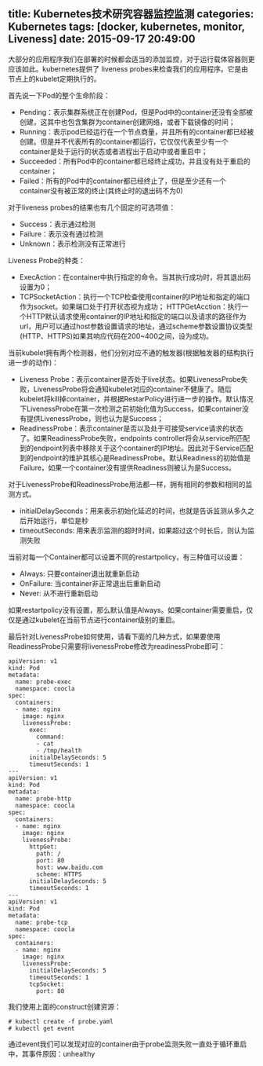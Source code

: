 title: Kubernetes技术研究容器监控监测
categories: Kubernetes
tags: [docker, kubernetes, monitor, Liveness]
date: 2015-09-17 20:49:00
---
大部分的应用程序我们在部署的时候都会适当的添加监控，对于运行载体容器则更应该如此。kubernetes提供了 liveness probes来检查我们的应用程序。它是由节点上的kubelet定期执行的。

首先说一下Pod的整个生命阶段：
* Pending：表示集群系统正在创建Pod，但是Pod中的container还没有全部被创建，这其中也包含集群为container创建网络，或者下载镜像的时间；
* Running：表示pod已经运行在一个节点商量，并且所有的container都已经被创建。但是并不代表所有的container都运行，它仅仅代表至少有一个container是处于运行的状态或者进程出于启动中或者重启中；
* Succeeded：所有Pod中的container都已经终止成功，并且没有处于重启的container；
* Failed：所有的Pod中的container都已经终止了，但是至少还有一个container没有被正常的终止(其终止时的退出码不为0)<!--more-->

对于liveness probes的结果也有几个固定的可选项值：
* Success：表示通过检测
* Failure：表示没有通过检测
* Unknown：表示检测没有正常进行

Liveness Probe的种类：
* ExecAction：在container中执行指定的命令。当其执行成功时，将其退出码设置为0；
* TCPSocketAction：执行一个TCP检查使用container的IP地址和指定的端口作为socket。如果端口处于打开状态视为成功；
HTTPGetAcction：执行一个HTTP默认请求使用container的IP地址和指定的端口以及请求的路径作为url，用户可以通过host参数设置请求的地址，通过scheme参数设置协议类型(HTTP、HTTPS)如果其响应代码在200~400之间，设为成功。

当前kubelet拥有两个检测器，他们分别对应不通的触发器(根据触发器的结构执行进一步的动作)：
* Liveness Probe：表示container是否处于live状态。如果LivenessProbe失败，LivenessProbe将会通知kubelet对应的container不健康了。随后kubelet将kill掉container，并根据RestarPolicy进行进一步的操作。默认情况下LivenessProbe在第一次检测之前初始化值为Success，如果container没有提供LivenessProbe，则也认为是Success；
* ReadinessProbe：表示container是否以及处于可接受service请求的状态了。如果ReadinessProbe失败，endpoints controller将会从service所匹配到的endpoint列表中移除关于这个container的IP地址。因此对于Service匹配到的endpoint的维护其核心是ReadinessProbe。默认Readiness的初始值是Failure，如果一个container没有提供Readiness则被认为是Success。

对于LivenessProbe和ReadinessProbe用法都一样，拥有相同的参数和相同的监测方式。
* initialDelaySeconds：用来表示初始化延迟的时间，也就是告诉监测从多久之后开始运行，单位是秒
* timeoutSeconds: 用来表示监测的超时时间，如果超过这个时长后，则认为监测失败

当前对每一个Container都可以设置不同的restartpolicy，有三种值可以设置：
* Always: 只要container退出就重新启动
* OnFailure: 当container非正常退出后重新启动
* Never: 从不进行重新启动

如果restartpolicy没有设置，那么默认值是Always。如果container需要重启，仅仅是通过kubelet在当前节点进行container级别的重启。

最后针对LivenessProbe如何使用，请看下面的几种方式，如果要使用ReadinessProbe只需要将livenessProbe修改为readinessProbe即可：
```
apiVersion: v1
kind: Pod
metadata:
  name: probe-exec
  namespace: coocla
spec:
  containers:
  - name: nginx
    image: nginx
    livenessProbe:
      exec:
        command:
        - cat
        - /tmp/health
      initialDelaySeconds: 5
      timeoutSeconds: 1
---
apiVersion: v1
kind: Pod
metadata:
  name: probe-http
  namespace: coocla
spec:
  containers:
  - name: nginx
    image: nginx
    livenessProbe:
      httpGet:
        path: /
        port: 80
        host: www.baidu.com
        scheme: HTTPS
      initialDelaySeconds: 5
      timeoutSeconds: 1
---
apiVersion: v1
kind: Pod
metadata:
  name: probe-tcp
  namespace: coocla
spec:
  containers:
  - name: nginx
    image: nginx
    livenessProbe:
      initialDelaySeconds: 5
      timeoutSeconds: 1
      tcpSocket:
        port: 80
```
我们使用上面的construct创建资源：
```
# kubectl create -f probe.yaml
# kubectl get event
```
通过event我们可以发现对应的container由于probe监测失败一直处于循环重启中，其事件原因：unhealthy
[](http://7xk38j.com1.z0.glb.clouddn.com/liveness_probes1C154BAA-20AA-4F30-985D-0A4913A483BA.png)







</br>
